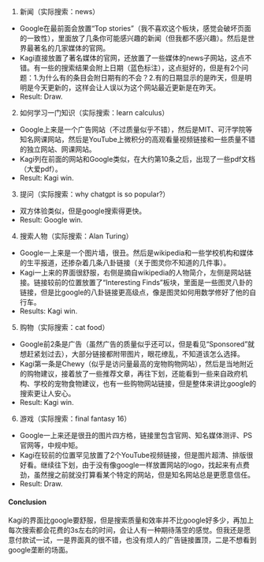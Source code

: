 1. 新闻（实际搜索：news）
- Google在最前面会放置“Top stories”（我不喜欢这个板块，感觉会破坏页面的一致性），里面放了几条你可能感兴趣的新闻（但我都不感兴趣）。然后是世界最著名的几家媒体的官网。
- Kagi直接放置了著名媒体的官网，还放置了一些媒体的news子网站，这点不错。有一些的搜索结果会附上日期（蓝色标注），这点挺好的，但是有2个问题：1.为什么有的条目会附日期有的不会？2.有的日期显示的是昨天，但是明明是今天更新的，这样会让人误以为这个网站最近更新是在昨天。
- Result: Draw.

2. 如何学习一门知识（实际搜索：learn calculus）
- Google上来是一个广告网站（不过质量似乎不错），然后是MIT、可汗学院等知名网课网站，然后是YouTube上微积分的高观看量视频链接和一些质量不错的独立网站、网课网站。
- Kagi列在前面的网站和Google类似，在大约第10条之后，出现了一些pdf文档（大爱pdf）。
- Result: Kagi win.

3. 提问（实际搜索：why chatgpt is so popular?）
- 双方体验类似，但是google搜索得更快。
- Result: Google win.

4. 搜索人物（实际搜索：Alan Turing）
- Google一上来是一个图片墙，很丑。然后是wikipedia和一些学校机构和媒体的生平报道，还掺杂着几条八卦链接（关于图灵你不知道的几件事）。
- Kagi一上来的界面很舒服，右侧是摘自wikipedia的人物简介，左侧是网站链接。链接较前的位置放置了“Interesting Finds”板块，里面是一些图灵八卦的链接，但是比google的八卦链接更高级点，像是图灵如何用数学修好了他的自行车。
- Results: Kagi win.

5. 购物（实际搜索：cat food）
- Google前2条是广告（虽然广告的质量似乎还可以，但是看见“Sponsored”就想赶紧划过去），大部分链接都附带图片，眼花缭乱，不知道该怎么选择。
- Kagi第一条是Chewy（似乎是访问量最高的宠物购物网站），然后是当地附近的购物建议，接着放了一些推荐文章，再往下划，还能看到一些来自政府机构、学校的宠物食物建议，也有一些购物网站链接，但是整体来讲比google的搜索更让人安心。
- Result: Kagi win.

6. 游戏（实际搜索：final fantasy 16）
- Google一上来还是很丑的图片四方格，链接里包含官网、知名媒体测评、PS官网等，中规中矩。
- Kagi在较前的位置罕见放置了2个YouTube视频链接，但是图片超清、排版很好看。继续往下划，由于没有像google一样放置网站的logo，找起来有点费劲，虽然搜之前就没打算看某个特定的网站，但是知名网站总是更愿意信任。
- Result: Draw.

#### Conclusion
Kagi的界面比google要舒服，但是搜索质量和效率并不比google好多少，再加上每次搜索都会花费的3s左右的时间，会让人有一种期待落空的感觉。但我还是愿意付款试一试，一是界面真的很不错，也没有烦人的广告链接置顶，二是不想看到google垄断的场面。

